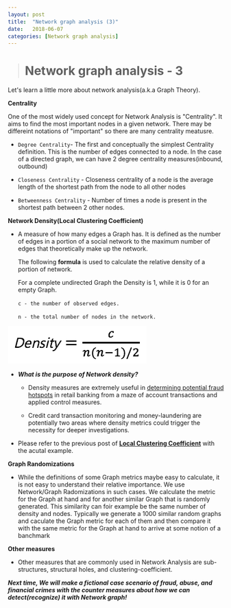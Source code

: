```yaml
---
layout: post
title:  "Network graph analysis (3)"
date:   2018-06-07 
categories: [Network graph analysis]
---
```

> # Network graph analysis - 3

Let's learn a little more about network analysis(a.k.a Graph Theory).

**Centrality**

One of the most widely used concept for Network Analysis is "Centrality".
It aims to find the most important nodes in a given network. There may be differeint notations of "important" so there are many centrality meatusre. 

* `Degree Centrality`- The first and conceptually the simplest Centrality definition. This is the number of edges connected to a node. 
                        In the case of a directed graph, we can have 2 degree centrality measures(inbound, outbound)

* `Closeness Centrality` - Closeness centrality of a node is the average length of the shortest path from the node to all other nodes

* `Betweenness Centrality` - Number of times a node is present in the shortest path between 2 other nodes. 

**Network Density(Local Clustering Coefficient)**

* A measure of how many edges a Graph has.
  It is defined as the number of edges in a portion of a social network to the maximum number of edges that theoretically make up the network. 
  
  The following **formula** is used to calculate the relative density of a portion of network. 
 
  For a complete undirected Graph the Density is 1, while it is 0 for an empty Graph.
  
  `c - the number of observed edges.`
  
  `n - the total number of nodes in the network.`
  
 ![screenshot_1](/static/img/Density.jpg)

* ***What is the purpose of Network density?***

  * Density measures are extremely useful in <U>determining potential fraud hotspots</U> in retail banking from a maze of account transactions and applied control measures. 
 
  * Credit card transaction monitoring and money-laundering are potentially two areas where density metrics could trigger the necessity for deeper investigations. 
 
* Please refer to the previous post of **[Local Clustering Coefficient](https://angrykim.github.io/network%20graph%20analysis/2018/05/29/Network_graph_analysis_for_fraud_events_1.html)** with the acutal example.


**Graph Randomizations**

* While the definitions of some Graph metrics maybe easy to calculate, it is not easy to understand their relative importance. 
We use Network/Graph Radomizations in such cases. We calculate the metric for the Graph at hand and for another similar Graph that is randomly generated. This similarity can foir example be the same number of density and nodes. Typically we generate a 1000 similar random graphs and caculate the Graph metric for each of them and then compare it with the same metric for the Graph at hand to arrive at some  notion of a banchmark 

**Other measures**
* Other measures that are commonly used in Network Analysis are sub-structures, structural holes, and clustering-coefficient. 


***Next time, We will make a fictional case scenario of fraud, abuse, and financial crimes with the counter measures about how we can detect(recognize) it with Network graph!***

